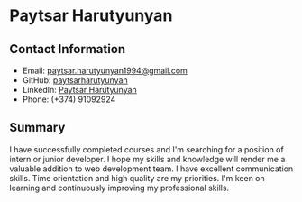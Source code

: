 # Paytsar Harutyunyan

## Contact Information
- Email: paytsar.harutyunyan1994@gmail.com
- GitHub: [paytsarharutyunyan](https://github.com/paytsarharutyunyan)
- LinkedIn: [Paytsar Harutyunyan](https://www.linkedin.com/in/paytsar-harutyunyan-8307041bb/)
- Phone: (+374) 91092924

## Summary
I have successfully completed courses and I'm searching for a position of intern or junior developer. I
hope my skills and knowledge will render me a valuable addition to web development team.
I have excellent communication skills. Time orientation and high quality are my priorities. I'm keen on learning
and continuously improving my professional skills.